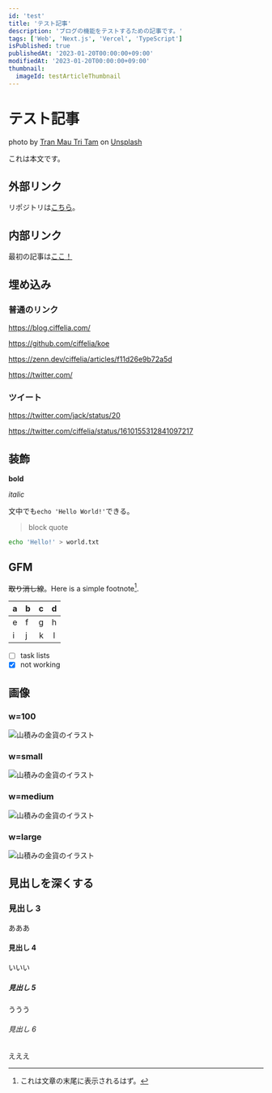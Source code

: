 ```yaml
---
id: 'test'
title: 'テスト記事'
description: 'ブログの機能をテストするための記事です。'
tags: ['Web', 'Next.js', 'Vercel', 'TypeScript']
isPublished: true
publishedAt: '2023-01-20T00:00:00+09:00'
modifiedAt: '2023-01-20T00:00:00+09:00'
thumbnail:
  imageId: testArticleThumbnail
---
```


# テスト記事

photo by [Tran Mau Tri Tam](https://unsplash.com/photos/FbhNdD1ow2g) on [Unsplash](https://unsplash.com/)

これは本文です。

## 外部リンク

リポジトリは[こちら](https://github.com/ciffelia/blog.ciffelia.com)。

## 内部リンク

最初の記事は[ここ！](/article/hello-world)

## 埋め込み

### 普通のリンク

https://blog.ciffelia.com/

https://github.com/ciffelia/koe

https://zenn.dev/ciffelia/articles/f11d26e9b72a5d

https://twitter.com/

### ツイート

https://twitter.com/jack/status/20

https://twitter.com/ciffelia/status/1610155312841097217

## 装飾

**bold**

_italic_

文中でも`echo 'Hello World!'`できる。

> block
> quote

```sh
echo 'Hello!' > world.txt
```

## GFM

~~取り消し線~~。Here is a simple footnote[^1].

[^1]: これは文章の末尾に表示されるはず。

| a   | b   |   c |  d  |
| --- | :-- | --: | :-: |
| e   | f   |   g |  h  |
| i   | j   |   k |  l  |

- [ ] task lists
- [x] not working

## 画像

### w=100

![山積みの金貨のイラスト](image://coinMedalGold 'w=100')

### w=small

![山積みの金貨のイラスト](image://coinMedalGold 'w=small')

### w=medium

![山積みの金貨のイラスト](image://coinMedalGold 'w=medium')

### w=large

![山積みの金貨のイラスト](image://coinMedalGold 'w=large')

## 見出しを深くする

### 見出し 3

あああ

#### 見出し 4

いいい

##### 見出し 5

ううう

###### 見出し 6

えええ
